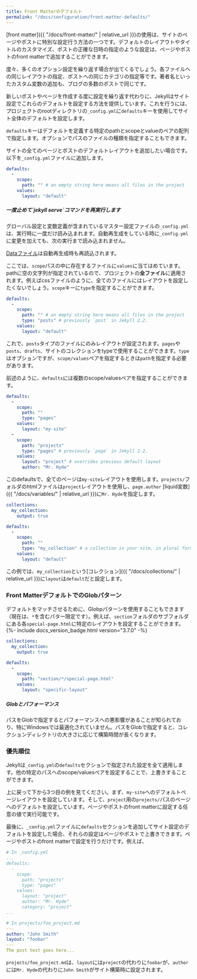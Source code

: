 ```yaml
---
title: Front Matterのデフォルト
permalink: "/docs/configuration/front-matter-defaults/"
---
```

<!-- ---
title: Front Matter Defaults
permalink: "/docs/configuration/front-matter-defaults/"
--- -->

[front matter]({{ "/docs/front-matter/" | relative_url }})の使用は、サイトのページやポストに特別な設定行う方法の一つです。デフォルトのレイアウトやタイトルのカスタマイズ、ポストの正確な日時の指定のような設定は、ページやポストのfront matterで追加することができます。

<!-- Using [front matter](/docs/front-matter/) is one way that you can specify configuration in the pages and posts for your site. Setting things like a default layout, or customizing the title, or specifying a more precise date/time for the post can all be added to your page or post front matter. -->

度々、多くのオプション設定を繰り返す場合が出てくるでしょう。各ファイルへの同じレイアウトの指定、ポストへの同じカテゴリの指定等です。著者名といったカスタム変数の追加も、ブログの多数のポストで同じです。

<!-- Often times, you will find that you are repeating a lot of configuration options. Setting the same layout in each file, adding the same category - or categories - to a post, etc. You can even add custom variables like author names, which might be the same for the majority of posts on your blog. -->

新しいポストやページを作成する度に設定を繰り返す代わりに、Jekyllはサイト設定でこれらのデフォルトを設定する方法を提供しています。これを行うには、プロジェクトのrootディレクトリの`_config.yml`に`defaults`キーを使用してサイト全体のデフォルトを設定します。

<!-- Instead of repeating this configuration each time you create a new post or page, Jekyll provides a way to set these defaults in the site configuration. To do this, you can specify site-wide defaults using the `defaults` key in the `_config.yml` file in your project's root directory. -->

`defaults`キーはデフォルトを定義する特定のpathとscopeとvalueのペアの配列で指定します。オプションでパスのファイルの種類を指定することもできます。

<!-- The `defaults` key holds an array of scope/values pairs that define what defaults should be set for a particular file path, and optionally, a file type in that path. -->

サイトの全てのページとポストのデフォルトレイアウトを追加したい場合です。以下を`_config.yml`ファイルに追加します。

<!-- Let's say that you want to add a default layout to all pages and posts in your site. You would add this to your `_config.yml` file: -->

```yaml
defaults:
  -
    scope:
      path: "" # an empty string here means all files in the project
    values:
      layout: "default"
```

<div class="note info">
  <!-- <h5>Stop and rerun `jekyll serve` command.</h5> -->
  <h5>一度止めて`jekyll serve`コマンドを再実行します</h5>
  <p>
    グローバル設定と変数定義が含まれているマスター設定ファイルの<code>_config.yml</code>は、実行時に一度だけ読み込まれます。自動再生成をしている時に<code>_config.yml</code>に変更を加えても、次の実行まで読み込まれません。
  </p>
  <!-- <p>
    The <code>_config.yml</code> master configuration file contains global configurations
    and variable definitions that are read once at execution time. Changes made to <code>_config.yml</code>
    during automatic regeneration are not loaded until the next execution.
  </p> -->
  <p>
    <a href="/docs/datafiles">Dataファイル</a>は自動再生成時も再読込されます。
  </p>
  <!-- <p>
    Note <a href="/docs/datafiles">Data Files</a> are included and reloaded during automatic regeneration.
  </p> -->
</div>

ここでは、`scope`パスの中に存在するファイルに`values`に当てはめています。pathに空の文字列が指定されているので、プロジェクトの**全ファイル**に適用されます。例えばcssファイルのように、全てのファイルにはレイアウトを設定したくないでしょう。`scope`キーに`type`を指定することができます。

<!-- Here, we are scoping the `values` to any file that exists in the path `scope`. Since the path is set as an empty string, it will apply to **all files** in your project. You probably don't want to set a layout on every file in your project - like css files, for example - so you can also specify a `type` value under the `scope` key. -->

```yaml
defaults:
  -
    scope:
      path: "" # an empty string here means all files in the project
      type: "posts" # previously `post` in Jekyll 2.2.
    values:
      layout: "default"
```

これで、`posts`タイプのファイルにのみレイアウトが設定されます。`pages`や`posts`、`drafts`、サイトのコレクションをtypeで使用することができます。`type`はオプションですが、`scope/values`ペアを指定するときは`path`を指定する必要があります。

<!-- Now, this will only set the layout for files where the type is `posts`.
The different types that are available to you are `pages`, `posts`, `drafts` or any collection in your site. While `type` is optional, you must specify a value for `path` when creating a `scope/values` pair. -->

前述のように、`defaults`には複数のscope/valuesペアを指定することができます。

<!-- As mentioned earlier, you can set multiple scope/values pairs for `defaults`. -->

```yaml
defaults:
  -
    scope:
      path: ""
      type: "pages"
    values:
      layout: "my-site"
  -
    scope:
      path: "projects"
      type: "pages" # previously `page` in Jekyll 2.2.
    values:
      layout: "project" # overrides previous default layout
      author: "Mr. Hyde"
```

このdefaultsで、全てのページは`my-site`レイアウトを使用します。`projects/`フォルダのhtmlファイルは`project`レイアウトを使用し、`page.author` [liquid変数]({{ "/docs/variables/" | relative_url }})に`Mr. Hyde`を指定します。

<!-- With these defaults, all pages would use the `my-site` layout. Any html files that exist in the `projects/` folder will use the `project` layout, if it exists. Those files will also have the `page.author` [liquid variable](/docs/variables/) set to `Mr. Hyde`. -->

```yaml
collections:
  my_collection:
    output: true

defaults:
  -
    scope:
      path: ""
      type: "my_collection" # a collection in your site, in plural form
    values:
      layout: "default"
```

この例では、`my_collection`という[コレクション]({{ "/docs/collections/" | relative_url }})に`layout`は`default`だと設定します。

<!-- In this example, the `layout` is set to `default` inside the
[collection](/docs/collections/) with the name `my_collection`. -->

### Front MatterデフォルトでのGlobパターン
<!-- ### Glob patterns in Front Matter defaults -->

デフォルトをマッチさせるために、Globpパターンを使用することもできます（現在は、`*`を含むパター限定です）。例えば、`section`フォルダのサブフォルダにある各`special-page.html`に特定のレイアウトを設定することができます。{%- include docs_version_badge.html version="3.7.0" -%}

<!-- It is also possible to use glob patterns (currently limited to patterns that contain `*`) when matching defaults. For example, it is possible to set specific layout for each `special-page.html` in any subfolder of `section` folder. {%- include docs_version_badge.html version="3.7.0" -%} -->

```yaml
collections:
  my_collection:
    output: true

defaults:
  -
    scope:
      path: "section/*/special-page.html"
    values:
      layout: "specific-layout"
```

<div class="note warning">
  <h5>Globとパフォーマンス</h5>
  <!-- <h5>Globbing and Performance</h5> -->
  <p>
    パスをGlobで指定するとパフォーマンスへの悪影響があることが知られており、特にWindowsでは最適化されていません。パスをGlobで指定すると、コレクションディレクトリの大きさに応じて構築時間が長くなります。
  </p>
  <!-- <p>
    Please note that globbing a path is known to have a negative effect on
    performance and is currently not optimized, especially on Windows.
    Globbing a path will increase your build times in proportion to the size
    of the associated collection directory.
  </p> -->
</div>

### 優先順位
<!-- ### Precedence -->

Jekyllは`_config.yml`の`defaults`セクションで指定された設定を全て適用します。他の特定のパスへのscope/valuesペアを設定することで、上書きすることができます。

<!-- Jekyll will apply all of the configuration settings you specify in the `defaults` section of your `_config.yml` file. You can choose to override settings from other scope/values pair by specifying a more specific path for the scope. -->

上に戻って下から3つ目の例を見てください。まず、`my-site`へのデフォルトページレイアウトを設定しています。そして、`project`用の`projects/`パスのページへのデフォルトを設定しています。ページやポストのfront matterに設定する任意の値で実行可能です。

<!-- You can see that in the second to last example above. First, we set the default page layout to `my-site`. Then, using a more specific path, we set the default layout for pages in the `projects/` path to `project`. This can be done with any value that you would set in the page or post front matter. -->

最後に、`_config.yml`ファイルに`defaults`セクションを追加してサイト設定のデフォルトを設定した場合、それらの設定はページやポストで上書きできます。ページやポストのfront matterで設定を行うだけです。例えば、

<!-- Finally, if you set defaults in the site configuration by adding a `defaults` section to your `_config.yml` file, you can override those settings in a post or page file. All you need to do is specify the settings in the post or page front matter. For example: -->

```yaml
# In _config.yml
...
defaults:
  -
    scope:
      path: "projects"
      type: "pages"
    values:
      layout: "project"
      author: "Mr. Hyde"
      category: "project"
...
```

```yaml
# In projects/foo_project.md
---
author: "John Smith"
layout: "foobar"
---
The post text goes here...
```

`projects/foo_project.md`は、`layout`には`project`の代わりに`foobar`が、`author`には`Mr. Hyde`の代わりに`John Smith`がサイト構築時に設定されます。

<!-- The `projects/foo_project.md` would have the `layout` set to `foobar` instead
of `project` and the `author` set to `John Smith` instead of `Mr. Hyde` when
the site is built. -->

